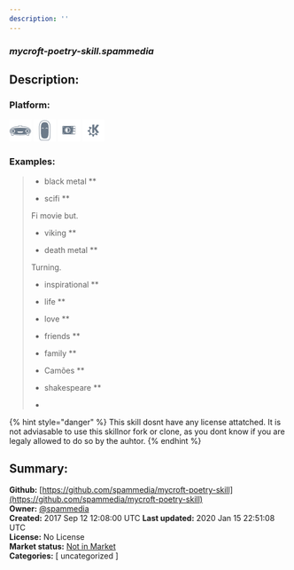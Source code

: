 ```yaml
---
description: ''
---
```


### _mycroft-poetry-skill.spammedia_  
## Description:  
  
  
  
### Platform:  
 ![Mark I](../.gitbook/assets/mark-1-icon.png)  ![Mark II](../.gitbook/assets/mark-2-icon.png)  ![Picroft](../.gitbook/assets/picroft-icon.png)  ![plasmoid](../.gitbook/assets/kde.png)   
### Examples:  
> * black metal **  
>   
> * scifi **  
>   
> Fi movie but.  
> * viking **  
>   
> * death metal **  
>   
> Turning.  
> * inspirational **  
>   
> * life **  
>   
> * love **  
>   
> * friends **  
>   
> * family **  
>   
> * Camões **  
>   
> * shakespeare **  
>   
> -  
>   
  
{% hint style="danger" %}
This skill dosnt have any license attatched. It is not adviasable to use this skillnor fork or clone, as you dont know if you are legaly allowed to do so by the auhtor.
{% endhint %}
  
## Summary:  
**Github:** [https://github.com/spammedia/mycroft-poetry-skill](https://github.com/spammedia/mycroft-poetry-skill)  
**Owner:** [@spammedia](https://github.com/spammedia)  
**Created:** 2017 Sep 12 12:08:00 UTC  **Last updated:** 2020 Jan 15 22:51:08 UTC  
**License:** No License  
**Market status:** [Not in Market](https://market.mycroft.ai/skill/)  
**Categories:** [ uncategorized ]   
